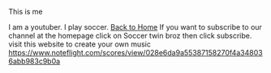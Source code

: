 This is me 

I am a youtuber. I play soccer.
[Back to Home](index.md)
If you want to subscribe to our channel at the homepage click on Soccer twin broz then click subscribe.
visit this website to create your own music https://www.noteflight.com/scores/view/028e6da9a55387158270f4a348036abb983c9b0a
